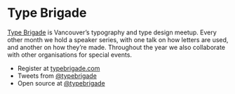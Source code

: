 # Type Brigade

[Type Brigade](http://typebrigade.com) is Vancouver’s typography and type design meetup. Every other month we hold a speaker series, with one talk on how letters are used, and another on how they’re made. Throughout the year we also collaborate with other organisations for special events.

- Register at [typebrigade.com](http://typebrigade.com)
- Tweets from [@typebrigade](http://twitter.com/typebrigade)
- Open source at [@typebrigade](http://github.com/typebrigade)
